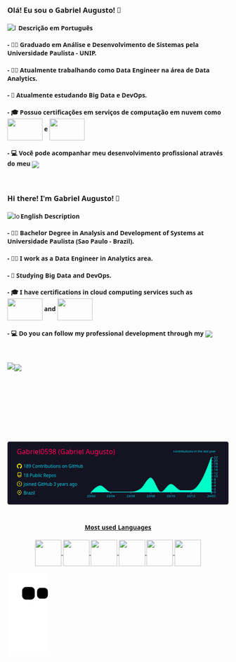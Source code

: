 ### Olá! Eu sou o Gabriel Augusto! 👋
<div>
  <img src="https://images.emojiterra.com/twitter/512px/1f1e7-1f1f7.png" alt="logo-brazil"  width="25" height="25" align="left">
  <h4>Descrição em Português</h4>
</div>
<div align="left">
  <h4>- 👨‍🎓 Graduado em Análise e Desenvolvimento de Sistemas pela Universidade Paulista - UNIP.</h4>
  <h4>- 👨‍💼 Atualmente trabalhando como Data Engineer na área de Data Analytics.</h4>
  <h4>- 📖 Atualmente estudando Big Data e DevOps.</h4>
  <h4>- 🎓 Possuo certificações em serviços de computação em nuvem como <img src="https://www.logo.wine/a/logo/Oracle_Cloud_Platform/Oracle_Cloud_Platform-Logo.wine.svg" width="80" height="50" align="center"> e <img src="https://www.logo.wine/a/logo/Microsoft_Azure/Microsoft_Azure-Logo.wine.svg" width="80" height="50" align="center"></h4>
  <h4>- 💻 Você pode acompanhar meu desenvolvimento profissional através do meu <a href="https://www.linkedin.com/in/gabriel-augusto-ferreira-a567b5124/" target="_blank"><img src="https://img.shields.io/badge/-LinkedIn-%230077B5?style=for-the-badge&logo=linkedin&logoColor=white" target="_blank" align="center"></a> 
  </h4>
</div>

<br>

### Hi there! I'm Gabriel Augusto! 👋
<div>
  <img src="https://http2.mlstatic.com/D_NQ_NP_806244-MLB45155868072_032021-V.jpg" alt="logo-usa"  width="30" height="20" align="left">
  <h4>English Description</h4>
</div>
<div align="left">
  <h4>- 👨‍🎓 Bachelor Degree in Analysis and Development of Systems at Universidade Paulista (Sao Paulo - Brazil).</h4>
  <h4>- 👨‍💼 I work as a Data Engineer in Analytics area.</h4>
  <h4>- 📖 Studying Big Data and DevOps.</h4>
  <h4>- 🎓 I have certifications in cloud computing services such as <img src="https://www.logo.wine/a/logo/Oracle_Cloud_Platform/Oracle_Cloud_Platform-Logo.wine.svg" width="80" height="50" align="center"> and <img src="https://www.logo.wine/a/logo/Microsoft_Azure/Microsoft_Azure-Logo.wine.svg" width="80" height="50" align="center"></h4>
  <h4>- 💻 Do you can follow my professional development through my <a href="https://www.linkedin.com/in/gabriel-augusto-ferreira-a567b5124/" target="_blank"><img src="https://img.shields.io/badge/-LinkedIn-%230077B5?style=for-the-badge&logo=linkedin&logoColor=white" target="_blank" align="center"></a> 
  </h4>
</div>
  
<br>
<br>
  
<div>
  <a href="https://github.com/Gabriel0598">
  <img height="180em" align="left" src="https://github-readme-stats.vercel.app/api?username=Gabriel0598&show_icons=true&theme=dark&include_all_commits=true&count_private=true"/>
  <img height="180em" align="center" src="https://github-readme-stats.vercel.app/api/top-langs/?username=Gabriel0598&layout=compat&langs_count=16&theme=dark"/>
    <svg xmlns="http://www.w3.org/2000/svg" width="700" height="200" viewBox="0 0 700 200"><style>* {
          font-family: 'Segoe UI', Ubuntu, "Helvetica Neue", Sans-Serif
        }</style><rect x="1" y="1" rx="5" ry="5" height="99%" width="99.71428571428571%" stroke="#141321" stroke-width="1" fill="#141321" stroke-opacity="1"></rect><text x="30" y="40" style="font-size: 22px; fill: #ff0055;">Gabriel0598 (Gabriel Augusto)</text><g transform="translate(0,40)"><g transform="translate(30,30)"><g transform="translate(0,0)" width="14" height="14" fill="#fcee0c"><path fill-rule="evenodd" d="M8 0C3.58 0 0 3.58 0 8c0 3.54 2.29 6.53 5.47 7.59.4.07.55-.17.55-.38 0-.19-.01-.82-.01-1.49-2.01.37-2.53-.49-2.69-.94-.09-.23-.48-.94-.82-1.13-.28-.15-.68-.52-.01-.53.63-.01 1.08.58 1.23.82.72 1.21 1.87.87 2.33.66.07-.52.28-.87.51-1.07-1.78-.2-3.64-.89-3.64-3.95 0-.87.31-1.59.82-2.15-.08-.2-.36-1.02.08-2.12 0 0 .67-.21 2.2.82.64-.18 1.32-.27 2-.27.68 0 1.36.09 2 .27 1.53-1.04 2.2-.82 2.2-.82.44 1.1.16 1.92.08 2.12.51.56.82 1.27.82 2.15 0 3.07-1.87 3.75-3.65 3.95.29.25.54.73.54 1.48 0 1.07-.01 1.93-.01 2.2 0 .21.15.46.55.38A8.013 8.013 0 0016 8c0-4.42-3.58-8-8-8z"></path></g><g transform="translate(0,28)" width="14" height="14" fill="#fcee0c"><path fill-rule="evenodd" d="M2 2.5A2.5 2.5 0 014.5 0h8.75a.75.75 0 01.75.75v12.5a.75.75 0 01-.75.75h-2.5a.75.75 0 110-1.5h1.75v-2h-8a1 1 0 00-.714 1.7.75.75 0 01-1.072 1.05A2.495 2.495 0 012 11.5v-9zm10.5-1V9h-8c-.356 0-.694.074-1 .208V2.5a1 1 0 011-1h8zM5 12.25v3.25a.25.25 0 00.4.2l1.45-1.087a.25.25 0 01.3 0L8.6 15.7a.25.25 0 00.4-.2v-3.25a.25.25 0 00-.25-.25h-3.5a.25.25 0 00-.25.25z"></path></g><g transform="translate(0,56)" width="14" height="14" fill="#fcee0c"><path fill-rule="evenodd" d="M1.5 8a6.5 6.5 0 1113 0 6.5 6.5 0 01-13 0zM8 0a8 8 0 100 16A8 8 0 008 0zm.5 4.75a.75.75 0 00-1.5 0v3.5a.75.75 0 00.471.696l2.5 1a.75.75 0 00.557-1.392L8.5 7.742V4.75z"></path></g><g transform="translate(0,84)" width="14" height="14" fill="#fcee0c"><path fill-rule="evenodd" d="M11.536 3.464a5 5 0 010 7.072L8 14.07l-3.536-3.535a5 5 0 117.072-7.072v.001zm1.06 8.132a6.5 6.5 0 10-9.192 0l3.535 3.536a1.5 1.5 0 002.122 0l3.535-3.536zM8 9a2 2 0 100-4 2 2 0 000 4z"></path></g><text x="21" y="14" style="fill: #03d8f3; font-size: 14px;">189 Contributions on GitHub</text><text x="21" y="42" style="fill: #03d8f3; font-size: 14px;">18 Public Repos</text><text x="21" y="70" style="fill: #03d8f3; font-size: 14px;">Joined GitHub 3 years ago</text><text x="21" y="98" style="fill: #03d8f3; font-size: 14px;">Brazil</text></g><g color="#00ffc8" transform="translate(295,10)"><path transform="translate(-30,0)" stroke="#00ffc8" fill="#00ffc8" opacity="1" d="M0,110C9.71689497716895,100,19.433789954337904,90,29.150684931506852,90C39.90867579908676,90,50.66666666666667,110,61.42465753424658,110C71.83561643835617,110,82.24657534246575,110,92.65753424657534,110C103.41552511415524,110,114.17351598173515,110,124.93150684931506,110C135.34246575342465,110,145.75342465753425,106.66666666666667,156.16438356164383,100C166.92237442922374,93.11111111111111,177.68036529680367,64.99999999999999,188.43835616438358,64.99999999999999C199.19634703196348,64.99999999999999,209.95433789954336,110,220.71232876712327,110C231.12328767123287,110,241.53424657534248,85,251.94520547945208,85C262.70319634703196,85,273.46118721461187,105,284.2191780821918,105C294.63013698630135,105,305.041095890411,105,315.45205479452056,105C326.21004566210047,105,336.9680365296804,92.5,347.7260273972603,75C358.4840182648402,57.5,369.2420091324201,28.749999999999996,380,0L380,110C369.2420091324201,110,358.4840182648402,110,347.7260273972603,110C336.9680365296804,110,326.21004566210047,110,315.45205479452056,110C305.041095890411,110,294.63013698630135,110,284.2191780821918,110C273.46118721461187,110,262.70319634703196,110,251.94520547945208,110C241.53424657534248,110,231.12328767123287,110,220.71232876712327,110C209.95433789954336,110,199.19634703196348,110,188.43835616438358,110C177.68036529680367,110,166.92237442922374,110,156.16438356164383,110C145.75342465753425,110,135.34246575342465,110,124.93150684931506,110C114.17351598173515,110,103.41552511415524,110,92.65753424657534,110C82.24657534246575,110,71.83561643835617,110,61.42465753424658,110C50.66666666666667,110,39.90867579908676,110,29.150684931506852,110C19.433789954337904,110,9.71689497716895,110,0,110Z"></path><g color="#03d8f3" transform="translate(-30,110)" fill="none" font-size="10" font-family="sans-serif" text-anchor="middle"><path class="domain" stroke="currentColor" d="M0.5,6V0.5H380.5V6"></path><g class="tick" opacity="1" transform="translate(0.5,0)"><line stroke="currentColor" y2="6"></line><text fill="currentColor" y="9" dy="0.71em">23/02</text></g><g class="tick" opacity="1" transform="translate(61.92465753424658,0)"><line stroke="currentColor" y2="6"></line><text fill="currentColor" y="9" dy="0.71em">23/04</text></g><g class="tick" opacity="1" transform="translate(125.43150684931506,0)"><line stroke="currentColor" y2="6"></line><text fill="currentColor" y="9" dy="0.71em">23/06</text></g><g class="tick" opacity="1" transform="translate(188.93835616438358,0)"><line stroke="currentColor" y2="6"></line><text fill="currentColor" y="9" dy="0.71em">23/08</text></g><g class="tick" opacity="1" transform="translate(252.44520547945208,0)"><line stroke="currentColor" y2="6"></line><text fill="currentColor" y="9" dy="0.71em">23/10</text></g><g class="tick" opacity="1" transform="translate(315.95205479452056,0)"><line stroke="currentColor" y2="6"></line><text fill="currentColor" y="9" dy="0.71em">23/12</text></g><g class="tick" opacity="1" transform="translate(380.5,0)"><line stroke="currentColor" y2="6"></line><text fill="currentColor" y="9" dy="0.71em">24/02</text></g></g><g color="#03d8f3" transform="translate(350,0)" fill="none" font-size="10" font-family="sans-serif" text-anchor="start"><path class="domain" stroke="currentColor" d="M6,110.5H0.5V0.5H6"></path><g class="tick" opacity="1" transform="translate(0,110.5)"><line stroke="currentColor" x2="6"></line><text fill="currentColor" x="9" dy="0.32em">0</text></g><g class="tick" opacity="1" transform="translate(0,100.5)"><line stroke="currentColor" x2="6"></line><text fill="currentColor" x="9" dy="0.32em">2</text></g><g class="tick" opacity="1" transform="translate(0,90.5)"><line stroke="currentColor" x2="6"></line><text fill="currentColor" x="9" dy="0.32em">4</text></g><g class="tick" opacity="1" transform="translate(0,80.5)"><line stroke="currentColor" x2="6"></line><text fill="currentColor" x="9" dy="0.32em">6</text></g><g class="tick" opacity="1" transform="translate(0,70.5)"><line stroke="currentColor" x2="6"></line><text fill="currentColor" x="9" dy="0.32em">8</text></g><g class="tick" opacity="1" transform="translate(0,60.49999999999999)"><line stroke="currentColor" x2="6"></line><text fill="currentColor" x="9" dy="0.32em">10</text></g><g class="tick" opacity="1" transform="translate(0,50.50000000000001)"><line stroke="currentColor" x2="6"></line><text fill="currentColor" x="9" dy="0.32em">12</text></g><g class="tick" opacity="1" transform="translate(0,40.5)"><line stroke="currentColor" x2="6"></line><text fill="currentColor" x="9" dy="0.32em">14</text></g><g class="tick" opacity="1" transform="translate(0,30.499999999999996)"><line stroke="currentColor" x2="6"></line><text fill="currentColor" x="9" dy="0.32em">16</text></g><g class="tick" opacity="1" transform="translate(0,20.499999999999993)"><line stroke="currentColor" x2="6"></line><text fill="currentColor" x="9" dy="0.32em">18</text></g><g class="tick" opacity="1" transform="translate(0,10.500000000000004)"><line stroke="currentColor" x2="6"></line><text fill="currentColor" x="9" dy="0.32em">20</text></g><g class="tick" opacity="1" transform="translate(0,0.5)"><line stroke="currentColor" x2="6"></line><text fill="currentColor" x="9" dy="0.32em">22</text></g></g><g><text y="-15" x="230" style="fill: #03d8f3; font-size: 10px;">contributions in the last year</text></g></g></g></svg>
</div>
  <br>
<div align="center" style="display: inline_block"><br>
  <b>Most used Languages</br>
    <br>
  <img align="center" height="60" width="60" src="https://img.icons8.com/color/48/000000/c-programming.png"/>
  <img align="center" height="60" width="60" src="https://img.icons8.com/color/48/000000/c-plus-plus-logo.png"/>
  <img align="center" height="60" width="60" src="https://img.icons8.com/color/48/000000/c-sharp-logo.png"/>
  <img align="center" height="60" width="60" src="https://img.icons8.com/color/48/000000/java-coffee-cup-logo--v1.png"/>
  <img align="center" height="60" width="60" src="https://img.icons8.com/dusk/344/scala.png"/>
  <img align="center" height="60" width="60" src="https://img.icons8.com/color/48/000000/python--v1.png"/>
</div>
  
<div>
 
  ![Snake animation](https://github.com/Gabriel0598/Gabriel0598/blob/output/github-contribution-grid-snake.svg)
 
</div>
